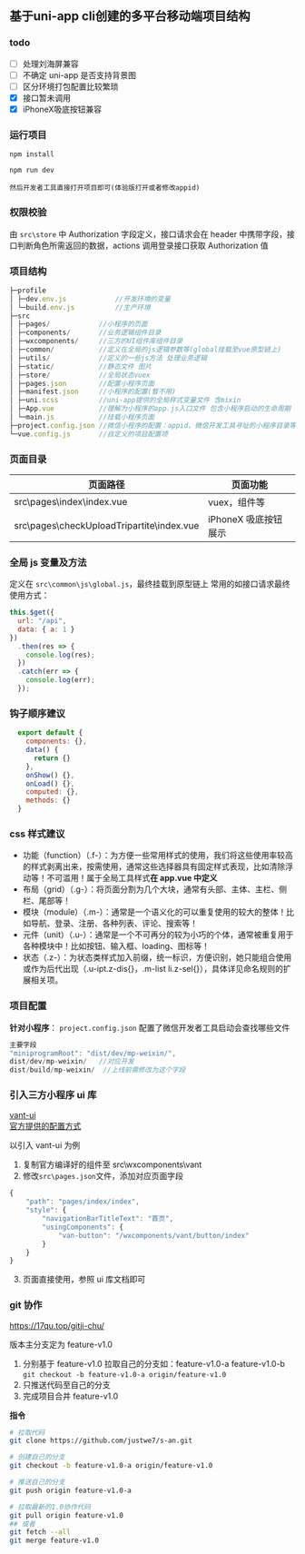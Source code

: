 ## 基于uni-app cli创建的多平台移动端项目结构
	
### todo

- [ ] 处理刘海屏兼容
- [ ] 不确定 uni-app 是否支持背景图
- [ ] 区分环境打包配置比较繁琐
- [x] 接口暂未调用
- [x] iPhoneX吸底按钮兼容

### 运行项目

```
npm install

npm run dev

然后开发者工具直接打开项目即可(体验版打开或者修改appid)
```

### 权限校验   
由 `src\store` 中 Authorization 字段定义，接口请求会在 header 中携带字段，接口判断角色所需返回的数据，actions 调用登录接口获取 Authorization 值 

### 项目结构

```js
├─profile
│ ├─dev.env.js            //开发环境的变量
│ └─build.env.js          //生产环境
├─src
│ ├─pages/            //小程序的页面
│ ├─components/       //业务逻辑组件目录
│ ├─wxcomponents/     //三方的UI组件库组件目录
│ ├─common/           //定义在全局的js逻辑参数等(global挂载至vue原型链上)
│ ├─utils/            //定义的一些js方法 处理业务逻辑
│ ├─static/           //静态文件 图片
│ ├─store/            //全局状态vuex
│ ├─pages.json        //配置小程序页面
│ ├─manifest.json     //小程序的配置(暂不用)
│ ├─uni.scss          //uni-app提供的全局样式变量文件 含mixin
│ ├─App.vue           //理解为小程序的app.js入口文件 包含小程序启动的生命周期
│ └─main.js           //挂载小程序页面
├─project.config.json //微信小程序的配置：appid、微信开发工具寻址的小程序目录等
└─vue.config.js       //自定义的项目配置项
```

### 页面目录
| 页面路径                                  | 页面功能             |
| ----------------------------------------- | -------------------- |
| src\pages\index\index.vue                 | vuex，组件等         |
| src\pages\checkUploadTripartite\index.vue | iPhoneX 吸底按钮展示 |

### 全局 js 变量及方法

定义在 `src\common\js\global.js`，最终挂载到原型链上
常用的如接口请求最终使用方式：

```js
this.$get({
  url: "/api",
  data: { a: 1 }
})
  .then(res => {
    console.log(res);
  })
  .catch(err => {
    console.log(err);
  });
```

### 钩子顺序建议  

```js
  export default {
    components: {},
    data() {
      return {}
    },
    onShow() {},
    onLoad() {},
    computed: {},
    methods: {}
  }
```

### css 样式建议

- 功能（function）（.f-）：为方便一些常用样式的使用，我们将这些使用率较高的样式剥离出来，按需使用，通常这些选择器具有固定样式表现，比如清除浮动等！不可滥用！属于全局工具样式**在 app.vue 中定义**
- 布局（grid）（.g-）：将页面分割为几个大块，通常有头部、主体、主栏、侧栏、尾部等！
- 模块（module）（.m-）：通常是一个语义化的可以重复使用的较大的整体！比如导航、登录、注册、各种列表、评论、搜索等！
- 元件（unit）（.u-）：通常是一个不可再分的较为小巧的个体，通常被重复用于各种模块中！比如按钮、输入框、loading、图标等！
- 状态（.z-）：为状态类样式加入前缀，统一标识，方便识别，她只能组合使用或作为后代出现（.u-ipt.z-dis{}，.m-list li.z-sel{}），具体详见命名规则的扩展相关项。

### 项目配置

**针对小程序**： `project.config.json` 配置了微信开发者工具启动会查找哪些文件

```js
主要字段
"miniprogramRoot": "dist/dev/mp-weixin/",
dist/dev/mp-weixin/   //对应开发
dist/build/mp-weixin/  //上线前需修改为这个字段
```

### 引入三方小程序 ui 库

[vant-ui](https://youzan.github.io/vant-weapp/#/button)  
[官方提供的配置方式](https://uniapp.dcloud.io/frame?id=%E5%B0%8F%E7%A8%8B%E5%BA%8F%E7%BB%84%E4%BB%B6%E6%94%AF%E6%8C%81)

以引入 vant-ui 为例

1. 复制官方编译好的组件至 src\wxcomponents\vant
2. 修改`src\pages.json`文件，添加对应页面字段

```js
{
	"path": "pages/index/index",
	"style": {
		"navigationBarTitleText": "首页",
		"usingComponents": {
			"van-button": "/wxcomponents/vant/button/index"
		}
	}
}
```

3. 页面直接使用，参照 ui 库文档即可

### git 协作

https://17qu.top/gitji-chu/

版本主分支定为 feature-v1.0

1. 分别基于 feature-v1.0 拉取自己的分支如：feature-v1.0-a feature-v1.0-b
   `git checkout -b feature-v1.0-a origin/feature-v1.0`
2. 只推送代码至自己的分支
3. 完成项目合并 feature-v1.0

**指令**  

```bash
# 拉取代码
git clone https://github.com/justwe7/s-an.git

# 创建自己的分支
git checkout -b feature-v1.0-a origin/feature-v1.0

# 推送自己的分支
git push origin feature-v1.0-a

# 拉取最新的1.0协作代码
git pull origin feature-v1.0
## 或者
git fetch --all
git merge feature-v1.0
```
